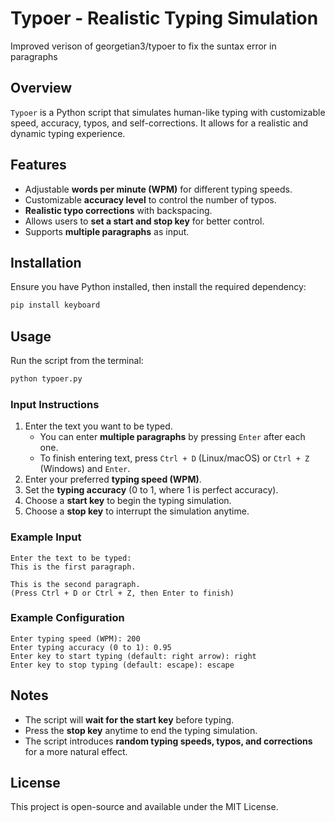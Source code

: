 # Typoer - Realistic Typing Simulation
Improved verison of georgetian3/typoer to fix the suntax error in paragraphs

## Overview
`Typoer` is a Python script that simulates human-like typing with customizable speed, accuracy, typos, and self-corrections. It allows for a realistic and dynamic typing experience.

## Features
- Adjustable **words per minute (WPM)** for different typing speeds.
- Customizable **accuracy level** to control the number of typos.
- **Realistic typo corrections** with backspacing.
- Allows users to **set a start and stop key** for better control.
- Supports **multiple paragraphs** as input.

## Installation
Ensure you have Python installed, then install the required dependency:

```sh
pip install keyboard
```

## Usage
Run the script from the terminal:

```sh
python typoer.py
```

### Input Instructions
1. Enter the text you want to be typed.
   - You can enter **multiple paragraphs** by pressing `Enter` after each one.
   - To finish entering text, press `Ctrl + D` (Linux/macOS) or `Ctrl + Z` (Windows) and `Enter`.
2. Enter your preferred **typing speed (WPM)**.
3. Set the **typing accuracy** (0 to 1, where 1 is perfect accuracy).
4. Choose a **start key** to begin the typing simulation.
5. Choose a **stop key** to interrupt the simulation anytime.

### Example Input
```
Enter the text to be typed:
This is the first paragraph.

This is the second paragraph.
(Press Ctrl + D or Ctrl + Z, then Enter to finish)
```

### Example Configuration
```
Enter typing speed (WPM): 200
Enter typing accuracy (0 to 1): 0.95
Enter key to start typing (default: right arrow): right
Enter key to stop typing (default: escape): escape
```

## Notes
- The script will **wait for the start key** before typing.
- Press the **stop key** anytime to end the typing simulation.
- The script introduces **random typing speeds, typos, and corrections** for a more natural effect.

## License
This project is open-source and available under the MIT License.


